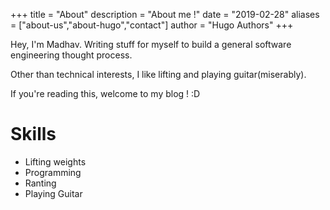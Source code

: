 +++
title = "About"
description = "About me !"
date = "2019-02-28"
aliases = ["about-us","about-hugo","contact"]
author = "Hugo Authors"
+++

Hey, I'm Madhav. Writing stuff for myself to build a general software engineering thought process. 

 Other than technical interests, I like lifting and playing guitar(miserably).
 
  If you're reading this, welcome to my blog ! :D

# Skills
* Lifting weights 
* Programming
* Ranting
* Playing Guitar
